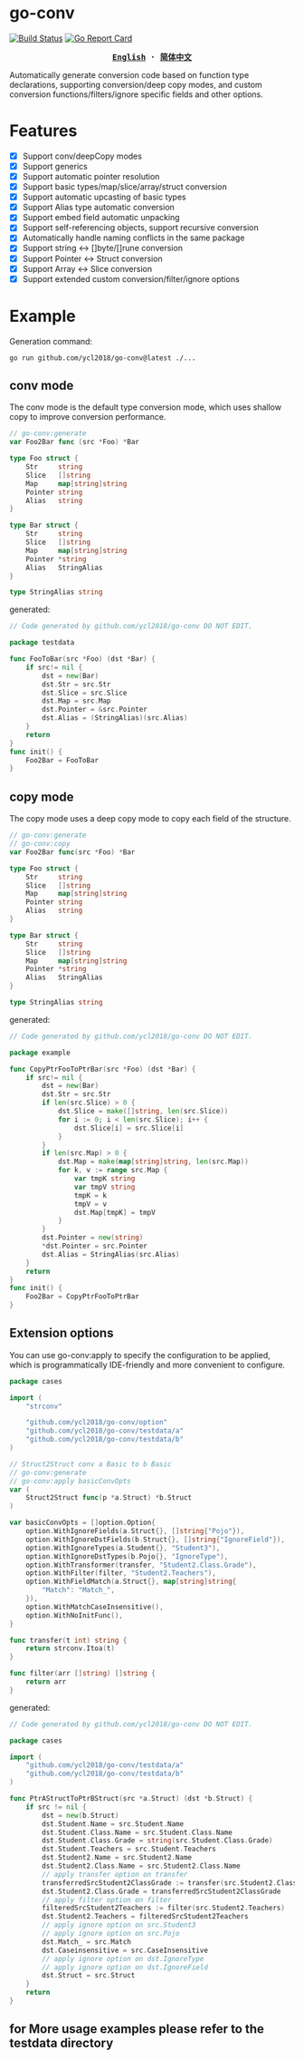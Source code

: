 # go-conv

[![Build Status](https://github.com/ycl2018/go-conv/actions/workflows/test.yml/badge.svg?branch=main)](https://github.com/ycl2018/go-conv/actions/workflows/test.yml)
[![Go Report Card](https://goreportcard.com/badge/github.com/ycl2018/go-conv)](https://goreportcard.com/report/github.com/ycl2018/go-conv)

<div align="center">
<strong>
<samp>

[English](README.md) · [简体中文](README.zh_cn.md)

</samp>
</strong>
</div>

Automatically generate conversion code based on function type declarations, supporting conversion/deep copy modes, and custom conversion functions/filters/ignore specific fields and other options.

# Features

- [x] Support conv/deepCopy modes
- [x] Support generics
- [x] Support automatic pointer resolution
- [x] Support basic types/map/slice/array/struct conversion
- [x] Support automatic upcasting of basic types
- [x] Support Alias type automatic conversion
- [x] Support embed field automatic unpacking
- [x] Support self-referencing objects, support recursive conversion
- [x] Automatically handle naming conflicts in the same package
- [x] Support string <-> []byte/[]rune conversion
- [x] Support Pointer <-> Struct conversion
- [x] Support Array <-> Slice conversion
- [x] Support extended custom conversion/filter/ignore options

# Example

Generation command:

`go run github.com/ycl2018/go-conv@latest ./...`

## conv mode

The conv mode is the default type conversion mode, which uses shallow copy to improve conversion performance.

```go
// go-conv:generate
var Foo2Bar func (src *Foo) *Bar

type Foo struct {
    Str     string
    Slice   []string
    Map     map[string]string
    Pointer string
    Alias   string
}

type Bar struct {
    Str     string
    Slice   []string
    Map     map[string]string
    Pointer *string
    Alias   StringAlias
}

type StringAlias string
```

generated:
```go
// Code generated by github.com/ycl2018/go-conv DO NOT EDIT.

package testdata

func FooToBar(src *Foo) (dst *Bar) {
    if src!= nil {
        dst = new(Bar)
        dst.Str = src.Str
        dst.Slice = src.Slice
        dst.Map = src.Map
        dst.Pointer = &src.Pointer
        dst.Alias = (StringAlias)(src.Alias)
    }
    return
}
func init() {
    Foo2Bar = FooToBar
}
```

## copy mode

The copy mode uses a deep copy mode to copy each field of the structure.

```go
// go-conv:generate
// go-conv:copy
var Foo2Bar func(src *Foo) *Bar

type Foo struct {
    Str     string
    Slice   []string
    Map     map[string]string
    Pointer string
    Alias   string
}

type Bar struct {
    Str     string
    Slice   []string
    Map     map[string]string
    Pointer *string
    Alias   StringAlias
}

type StringAlias string
```

generated:

```go
// Code generated by github.com/ycl2018/go-conv DO NOT EDIT.

package example

func CopyPtrFooToPtrBar(src *Foo) (dst *Bar) {
    if src!= nil {
        dst = new(Bar)
        dst.Str = src.Str
        if len(src.Slice) > 0 {
            dst.Slice = make([]string, len(src.Slice))
            for i := 0; i < len(src.Slice); i++ {
                dst.Slice[i] = src.Slice[i]
            }
        }
        if len(src.Map) > 0 {
            dst.Map = make(map[string]string, len(src.Map))
            for k, v := range src.Map {
                var tmpK string
                var tmpV string
                tmpK = k
                tmpV = v
                dst.Map[tmpK] = tmpV
            }
        }
        dst.Pointer = new(string)
        *dst.Pointer = src.Pointer
        dst.Alias = StringAlias(src.Alias)
    }
    return
}
func init() {
    Foo2Bar = CopyPtrFooToPtrBar
}
```

## Extension options

You can use go-conv:apply to specify the configuration to be applied, which is programmatically IDE-friendly and more convenient to configure.

```go
package cases

import (
	"strconv"

	"github.com/ycl2018/go-conv/option"
	"github.com/ycl2018/go-conv/testdata/a"
	"github.com/ycl2018/go-conv/testdata/b"
)

// Struct2Struct conv a Basic to b Basic
// go-conv:generate
// go-conv:apply basicConvOpts
var (
	Struct2Struct func(p *a.Struct) *b.Struct
)

var basicConvOpts = []option.Option{
	option.WithIgnoreFields(a.Struct{}, []string{"Pojo"}),
	option.WithIgnoreDstFields(b.Struct{}, []string{"IgnoreField"}),
	option.WithIgnoreTypes(a.Student{}, "Student3"),
	option.WithIgnoreDstTypes(b.Pojo{}, "IgnoreType"),
	option.WithTransformer(transfer, "Student2.Class.Grade"),
	option.WithFilter(filter, "Student2.Teachers"),
	option.WithFieldMatch(a.Struct{}, map[string]string{
		"Match": "Match_",
	}),
	option.WithMatchCaseInsensitive(),
	option.WithNoInitFunc(),
}

func transfer(t int) string {
	return strconv.Itoa(t)
}

func filter(arr []string) []string {
	return arr
}
```

generated:
```go
// Code generated by github.com/ycl2018/go-conv DO NOT EDIT.

package cases

import (
	"github.com/ycl2018/go-conv/testdata/a"
	"github.com/ycl2018/go-conv/testdata/b"
)

func PtrAStructToPtrBStruct(src *a.Struct) (dst *b.Struct) {
	if src != nil {
		dst = new(b.Struct)
		dst.Student.Name = src.Student.Name
		dst.Student.Class.Name = src.Student.Class.Name
		dst.Student.Class.Grade = string(src.Student.Class.Grade)
		dst.Student.Teachers = src.Student.Teachers
		dst.Student2.Name = src.Student2.Name
		dst.Student2.Class.Name = src.Student2.Class.Name
		// apply transfer option on transfer
		transferredSrcStudent2ClassGrade := transfer(src.Student2.Class.Grade)
		dst.Student2.Class.Grade = transferredSrcStudent2ClassGrade
		// apply filter option on filter
		filteredSrcStudent2Teachers := filter(src.Student2.Teachers)
		dst.Student2.Teachers = filteredSrcStudent2Teachers
		// apply ignore option on src.Student3
		// apply ignore option on src.Pojo
		dst.Match_ = src.Match
		dst.Caseinsensitive = src.CaseInsensitive
		// apply ignore option on dst.IgnoreType
		// apply ignore option on dst.IgnoreField
		dst.Struct = src.Struct
	}
	return
}
```

## for More usage examples please refer to the testdata directory